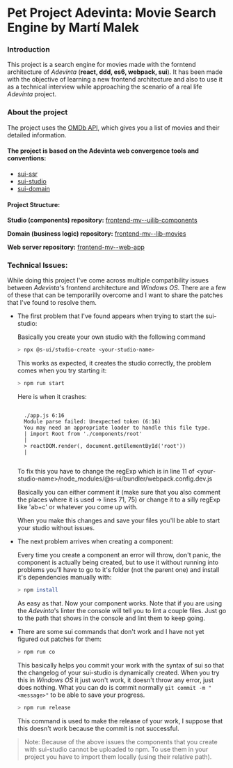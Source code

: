 # Pet Project Adevinta: Movie Search Engine by Martí Malek

### Introduction

This project is a search engine for movies made with the forntend architecture of *Adevinta* (**react, ddd, es6, webpack, sui**). It has been made with the objective of learning a new frontend architecture and also to use it as a technical interview while approaching the scenario of a real life *Adevinta* project. 

### About the project

The project uses the [OMDb API](http://www.omdbapi.com), which gives you a list of movies and their detailed information.

#### The project is based on the Adevinta web convergence tools and conventions:

- [sui-ssr](https://github.com/SUI-Components/sui/tree/master/packages/sui-ssr)
- [sui-studio](https://github.com/SUI-Components/sui/tree/master/packages/sui-studio)
- [sui-domain](https://github.com/SUI-Components/sui/tree/master/packages/sui-domain)

#### Project Structure:

**Studio (components) repository:** [frontend-mv--uilib-components](https://github.com/martimalek/Pet-Project-Adevinta/tree/master/2-frontend-mv--uilib-components)

**Domain (business logic) repository:** [frontend-mv--lib-movies](https://github.com/martimalek/Pet-Project-Adevinta/tree/master/3-frontend-mv--lib-movies)

**Web server repository:** [frontend-mv--web-app](https://github.com/martimalek/Pet-Project-Adevinta/tree/master/4-frontend-mv--web-app)

### Technical Issues:

While doing this project I've come across multiple compatibility issues between *Adevinta*'s frontend architecture and *Windows OS*. There are a few of these that can be temporarilly overcome and I want to share the patches that I've found to resolve them.

- The first problem that I've found appears when trying to start the sui-studio:

    Basically you create your own studio with the following command

    ```sh
    > npx @s-ui/studio-create <your-studio-name>
    ```

    This works as expected, it creates the studio correctly, the problem comes when you try starting it:

    ```sh
    > npm run start
    ```

    Here is when it crashes:
    <pre><code>
    ./app.js 6:16
    Module parse failed: Unexpected token (6:16)
    You may need an appropriate loader to handle this file type.
    | import Root from './components/root'
    |
    > reactDOM.render(<Root />, document.getElementById('root'))
    |
    </code></pre>

    To fix this you have to change the regExp which is in line 11 of \<your-studio-name>\/node_modules/@s-ui/bundler/webpack.config.dev.js

    Basically you can either comment it (make sure that you also comment the places where it is used -> lines 71, 75) or change it to a silly regExp like 'ab+c' or whatever you come up with.

    When you make this changes and save your files you'll be able to start your studio without issues.

- The next problem arrives when creating a component:

    Every time you create a component an error will throw, don't panic, the component is actually being created, but to use it without running into problems you'll have to go to it's folder (not the parent one) and install it's dependencies manually with:

    ```sh
    > npm install
    ```

    As easy as that. Now your component works. Note that if you are using the *Adevinta*'s linter the console will tell you to lint a couple files. Just go to the path that shows in the console and lint them to keep going.

- There are some sui commands that don't work and I have not yet figured out patches for them:

    ```sh
    > npm run co
    ```

    This basically helps you commit your work with the syntax of sui so that the changelog of your sui-studio is dynamically created. When you try this in *Windows OS* it just won't work, it doesn't throw any error, just does nothing. What you can do is commit normally `git commit -m "<message>"` to be able to save your progress.

    ```sh
    > npm run release
    ```

    This command is used to make the release of your work, I suppose that this doesn't work because the commit is not successful.

> Note: Because of the above issues the components that you create with sui-studio cannot be uploaded to npm. To use them in your project you have to import them locally (using their relative path).

